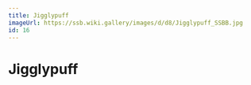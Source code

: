 ```yaml
---
title: Jigglypuff
imageUrl: https://ssb.wiki.gallery/images/d/d8/Jigglypuff_SSBB.jpg
id: 16
---
```


# Jigglypuff
  